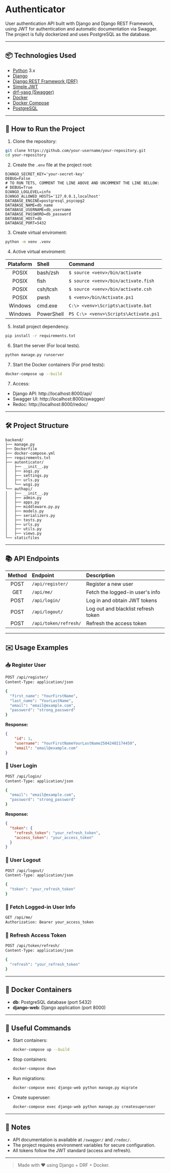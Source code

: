 
# Authenticator

User authentication API built with Django and Django REST Framework, using JWT for authentication and automatic documentation via Swagger. The project is fully dockerized and uses PostgreSQL as the database.

---

## 📦 Technologies Used

- [Python](https://www.python.org/) 3.x
- [Django](https://www.djangoproject.com/)
- [Django REST Framework (DRF)](https://www.django-rest-framework.org/)
- [Simple JWT](https://django-rest-framework-simplejwt.readthedocs.io/en/latest/)
- [drf-yasg (Swagger)](https://drf-yasg.readthedocs.io/en/stable/)
- [Docker](https://www.docker.com/)
- [Docker Compose](https://docs.docker.com/compose/)
- [PostgreSQL](https://www.postgresql.org/)

---

## 🚀 How to Run the Project

1. Clone the repository:

```bash
git clone https://github.com/your-username/your-repository.git
cd your-repository
```

2. Create the `.env` file at the project root:

```env
DJANGO_SECRET_KEY='your-secret-key'
DEBUG=False
# TO RUN TETS, COMMENT THE LINE ABOVE AND UNCOMMENT THE LINE BELLOW:
# DEBUG=True
DJANGO_LOGLEVEL=info
DJANGO_ALLOWED_HOSTS='127.0.0.1,localhost'
DATABASE_ENGINE=postgresql_psycopg2
DATABASE_NAME=db_name
DATABASE_USERNAME=db_username
DATABASE_PASSWORD=db_password
DATABASE_HOST=db
DATABASE_PORT=5432
```

3. Create virtual enviroment:

```bash
python -m venv .venv
```

4. Active virtual enviroment:

| Plataform | Shell          | Command |
|:------:|:------------------ |:---------------------------------|
| POSIX   | bash/zsh        | ```$ source <venv>/bin/activate```      |
| POSIX   | fish        | ```$ source <venv>/bin/activate.fish```      |
| POSIX   | csh/tcsh        | ```$ source <venv>/bin/activate.csh```      |
| POSIX   | pwsh        | ```$ <venv>/bin/Activate.ps1```      |
| Windows   | cmd.exe        | ```C:\> <venv>\Scripts\activate.bat```      |
 Windows   | PowerShell        | ```PS C:\> <venv>\Scripts\Activate.ps1```      |

5. Install project dependency.

```bash
pip install -r requirements.txt
```

6. Start the server (For local tests).
```bash
python manage.py runserver
```

7. Start the Docker containers (For prod tests):
```bash
docker-compose up --build
```

7. Access:

- Django API: http://localhost:8000/api/
- Swagger UI: http://localhost:8000/swagger/
- Redoc: http://localhost:8000/redoc/

---

## 🛠 Project Structure

```
backend/
├── manage.py
├── Dockerfile
├── docker-compose.yml
├── requirements.txt
├── autenticator/
│   ├── __init__.py
│   ├── asgi.py
│   ├── settings.py
│   ├── urls.py
│   └── wsgi.py
└── authapi/ 
│   ├── __init__.py
│   ├── admin.py
│   ├── apps.py
│   ├── middleware.py.py
│   ├── models.py
│   ├── serializers.py
│   ├── tests.py
│   ├── urls.py
│   ├── utils.py
│   ├── views.py
└── staticfiles
```

---

## 📚 API Endpoints

| Method | Endpoint             | Description                          |
|:------:|:--------------------- |:------------------------------------|
| POST   | `/api/register/`       | Register a new user                 |
| GET    | `/api/me/`             | Fetch the logged-in user's info     |
| POST   | `/api/login/`          | Log in and obtain JWT tokens        |
| POST   | `/api/logout/`         | Log out and blacklist refresh token |
| POST   | `/api/token/refresh/`  | Refresh the access token            |

---

## ✉️ Usage Examples

### 📥 Register User

```bash
POST /api/register/
Content-Type: application/json

{
  "first_name": "YourFirstName",
  "last_name": "YourLastName",
  "email": "email@example.com",
  "password": "strong_password"
}
```

**Response:**

```json
{
    "id": 1,
    "username": "YourFirstNameYourLastName25042402174450",
    "email": "email@example.com"
}
```

### 🔐 User Login

```bash
POST /api/login/
Content-Type: application/json

{
  "email": "email@example.com",
  "password": "strong_password"
}
```

**Response:**

```json
{
  "token": {
    "refresh_token": "your_refresh_token",
    "access_token": "your_access_token"
  }
}
```

### 🔐 User Logout

```bash
POST /api/logout/
Content-Type: application/json

{
  "token": "your_refresh_token"
}
```

### 👤 Fetch Logged-in User Info

```bash
GET /api/me/
Authorization: Bearer your_access_token
```

### 🔄 Refresh Access Token

```bash
POST /api/token/refresh/
Content-Type: application/json

{
  "refresh": "your_refresh_token"
}
```

---

## 🐳 Docker Containers

- **db**: PostgreSQL database (port 5432)
- **django-web**: Django application (port 8000)

---

## 📜 Useful Commands

- Start containers:

  ```bash
  docker-compose up --build
  ```

- Stop containers:

  ```bash
  docker-compose down
  ```

- Run migrations:

  ```bash
  docker-compose exec django-web python manage.py migrate
  ```

- Create superuser:

  ```bash
  docker-compose exec django-web python manage.py createsuperuser
  ```

---

## 🧩 Notes

- API documentation is available at `/swagger/` and `/redoc/`.
- The project requires environment variables for secure configuration.
- All tokens follow the JWT standard (access and refresh).

---

> Made with ❤️ using Django + DRF + Docker.